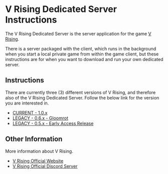 # V Rising Dedicated Server Instructions
The V Rising Dedicated Server is the server application for the game [V Rising](https://store.steampowered.com/app/1604030/V_Rising/).

There is a server packaged with the client, which runs in the background when you start a local private game from within the game client, but these instructions are for when you want to download and run your own dedicated server.

## Instructions
There are currently three (3) different versions of V Rising, and therefore also of the V Rising Dedicated Server. Follow the below link for the version you are interested in.
* [CURRENT - 1.0.x](1.0.x/INSTRUCTIONS.md)
* [LEGACY - 0.6.x - Gloomrot](0.6.x/INSTRUCTIONS.md)
* [LEGACY - 0.5.x - Early Access Release](0.5.x/INSTRUCTIONS.md)

## Other Information
More information about V Rising.
* [V Rising Official Website](https://playvrising.com)
* [V Rising Official Discord Server](https://discord.com/invite/vrising)
